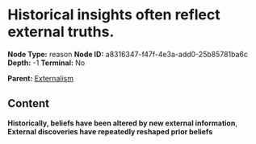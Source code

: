 # Historical insights often reflect external truths.

**Node Type:** reason
**Node ID:** a8316347-f47f-4e3a-add0-25b85781ba6c
**Depth:** -1
**Terminal:** No

**Parent:** [Externalism](externalism.md)

## Content

**Historically, beliefs have been altered by new external information**, **External discoveries have repeatedly reshaped prior beliefs**
